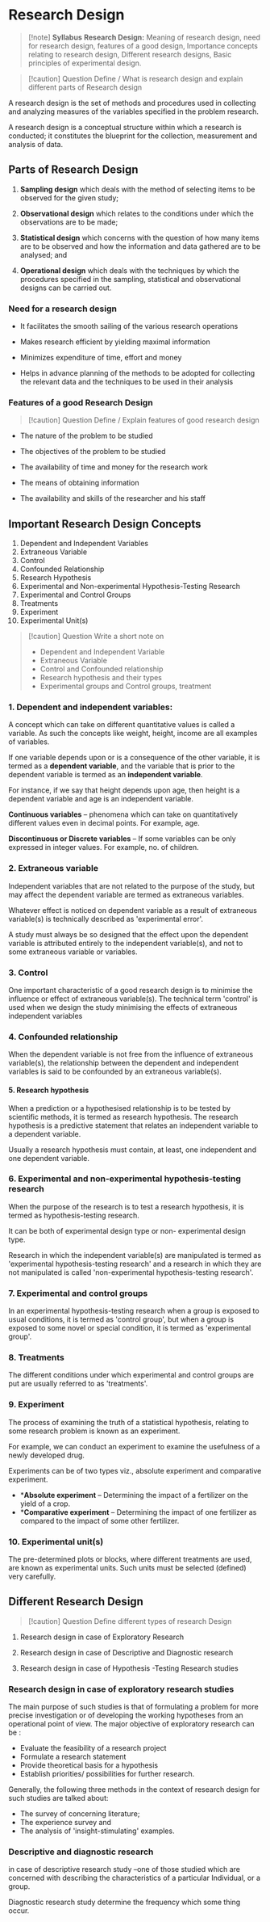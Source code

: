 # Research Design

>[!note] **Syllabus** 
>**Research Design:** Meaning of research design, need for research design, features of a good design, Importance concepts relating to research design, Different research designs, Basic principles of experimental design.


>[!caution] Question
>Define / What is research design and explain different parts of Research design

A research design is the set of methods and procedures used in collecting and analyzing measures of the variables specified in the problem research.

A research design is a conceptual structure within which a research is conducted; it constitutes the blueprint for the collection, measurement and analysis of data.

## Parts of Research Design

1. **Sampling design** which deals with the method of selecting items to be observed for the given study;

2. **Observational design** which relates to the conditions under which the observations are to be made;

3. **Statistical design** which concerns with the question of how many items are to be observed and how the information and data gathered are to be analysed; and

4. **Operational design** which deals with the techniques by which the procedures specified in the sampling, statistical and observational designs can be carried out.

### Need for a research design

* It facilitates the smooth sailing of the various research operations

* Makes research efficient by yielding maximal information

* Minimizes expenditure of time, effort and money

* Helps in advance planning of the methods to be adopted for collecting the relevant data and the techniques to be used in their analysis

### Features of a good Research Design

>[!caution] Question
>Define / Explain features of good research design

* The nature of the problem to be studied

* The objectives of the problem to be studied

* The availability of time and money for the research work

* The means of obtaining information

* The availability and skills of the researcher and his staff

## Important Research Design Concepts

1. Dependent and Independent Variables
2. Extraneous Variable
3. Control
4. Confounded Relationship
5. Research Hypothesis
6. Experimental and Non-experimental Hypothesis-Testing Research
7. Experimental and Control Groups
8. Treatments
9. Experiment
10. Experimental Unit(s)

>[!caution] Question
>Write a short note on 
>* Dependent and Independent Variable
>* Extraneous Variable
>* Control and Confounded relationship
>* Research hypothesis and their types
>* Experimental groups and Control groups, treatment


### 1. Dependent and independent variables:

A concept which can take on different quantitative values is called a variable. As such the concepts like weight, height, income are all examples of variables.

If one variable depends upon or is a consequence of the other variable, it is termed as a **dependent variable**, and the variable that is prior to the dependent variable is termed as an **independent variable**.

For instance, if we say that height depends upon age, then height is a dependent variable and age is an independent variable.

**Continuous variables** – phenomena which can take on quantitatively different values even in decimal points. For example, age.

**Discontinuous or Discrete variables** – If some variables can be only expressed in integer values. For example, no. of children.


### 2. Extraneous variable

Independent variables that are not related to the purpose of the study, but may affect the dependent variable are termed as extraneous variables.

Whatever effect is noticed on dependent variable as a result of extraneous variable(s) is technically described as 'experimental error'.

A study must always be so designed that the effect upon the dependent variable is attributed entirely to the independent variable(s), and not to some
extraneous variable or variables.

### 3. Control

One important characteristic of a good research design is to minimise the influence or effect of extraneous variable(s). The technical term 'control' is used when we design the study minimising the effects of extraneous independent variables

### 4. Confounded relationship

When the dependent variable is not free from the influence of extraneous
variable(s), the relationship between the dependent and independent variables is said to be confounded by an extraneous variable(s).


#### 5. Research hypothesis

When a prediction or a hypothesised relationship is to be tested by scientific methods, it is termed as research hypothesis. The research hypothesis is a predictive statement that relates an independent variable to a dependent variable.

Usually a research hypothesis must contain, at least, one independent and one dependent variable.

### 6. Experimental and non-experimental hypothesis-testing research

When the purpose of the research is to test a research hypothesis, it is termed as hypothesis-testing research.

It can be both of experimental design type or non- experimental design type.

Research in which the independent variable(s) are manipulated is termed as 'experimental hypothesis-testing research' and a research in which they are not
manipulated is called 'non-experimental hypothesis-testing research'.

### 7. Experimental and control groups

In an experimental hypothesis-testing research when a group is exposed to usual conditions, it is termed as 'control group', but when a group is exposed to some
novel or special condition, it is termed as 'experimental group'.

### 8. Treatments

The different conditions under which experimental and control groups are put are usually referred to as 'treatments'.

### 9. Experiment

The process of examining the truth of a statistical hypothesis, relating to some research problem is known as an experiment.

For example, we can conduct an experiment to examine the usefulness of a newly developed drug. 

Experiments can be of two types viz., absolute experiment and comparative experiment.
* ***Absolute experiment** – Determining the impact of a fertilizer on the yield of a crop.
* ***Comparative experiment** – Determining the impact of one fertilizer as compared to the impact of some other fertilizer.

### 10. Experimental unit(s)

The pre-determined plots or blocks, where different treatments are used, are known as experimental units. Such units must be selected (defined) very carefully.


## Different Research Design

>[!caution] Question
>Define different types of research Design

1. Research design in case of Exploratory Research

2. Research design in case of Descriptive and Diagnostic research

3. Research design in case of Hypothesis -Testing Research studies

### Research design in case of exploratory research studies

The main purpose of such studies is that of formulating a problem for more precise investigation or of developing the working hypotheses from an operational point of view. The major objective of exploratory research can be :

* Evaluate the feasibility of a research project
* Formulate a research statement
* Provide theoretical basis for a hypothesis
* Establish priorities/ possibilities for further research.

Generally, the following three methods in the context of research design for such studies are talked about:
* The survey of concerning literature;
* The experience survey and
* The analysis of 'insight-stimulating' examples.

### Descriptive and diagnostic research

in case of descriptive research study –one of those studied which are concerned with describing the characteristics of a particular Individual, or a group. 

Diagnostic research study determine the frequency which some thing occur.
